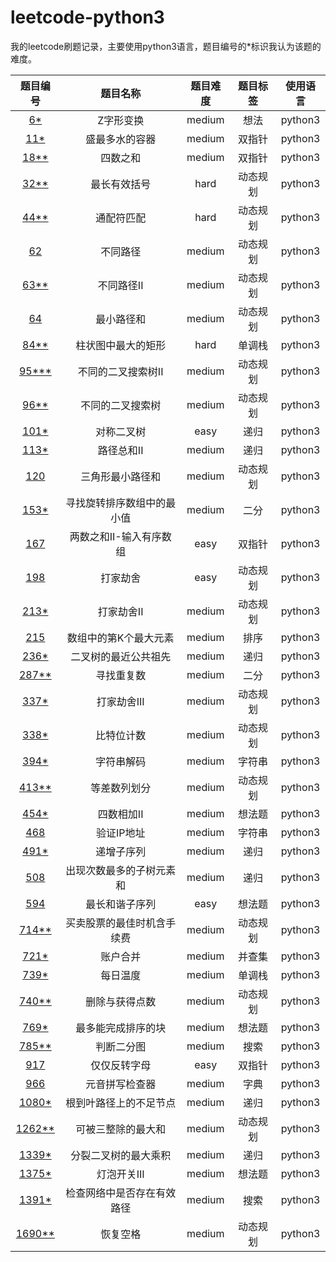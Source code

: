 # leetcode-python3
我的leetcode刷题记录，主要使用python3语言，题目编号的*标识我认为该题的难度。

|题目编号|题目名称|题目难度|题目标签|使用语言|
|:-:|:-:|:-:|:-:|:-:|
|[6*](idea/6_Z字形变换.md)|Z字形变换|medium|想法|python3|
|[11*](LR/11_盛最多水的容器.md)|盛最多水的容器|medium|双指针|python3|
|[18**](LR/18_四数之和.md)|四数之和|medium|双指针|python3|
|[32**](hard/32_最长有效括号.md)|最长有效括号|hard|动态规划|python3|
|[44**](hard/44_通配符匹配.md)|通配符匹配|hard|动态规划|python3|
|[62](dp/62_不同路径.md)|不同路径|medium|动态规划|python3|
|[63**](dp/63_不同路径II.md)|不同路径II|medium|动态规划|python3|
|[64](dp/64_最小路径和.md)|最小路径和|medium|动态规划|python3|
|[84**](hard/84_柱状图中最大的矩形.md)|柱状图中最大的矩形|hard|单调栈|python3|
|[95***](dp/95_不同的二叉搜索树II.md)|不同的二叉搜索树II|medium|动态规划|python3|
|[96**](dp/96_不同的二叉搜索树.md)|不同的二叉搜索树|medium|动态规划|python3|
|[101*](recursive/101_对称二叉树.md)|对称二叉树|easy|递归|python3|
|[113*](recursive/113_路径总和II.md)|路径总和II|medium|递归|python3|
|[120](dp/120_三角形最小路径和.md)|三角形最小路径和|medium|动态规划|python3|
|[153*](half/153_寻找旋转排序数组中的最小值.md)|寻找旋转排序数组中的最小值|medium|二分|python3|
|[167](LR/167_两数之和II-输入有序数组.md)|两数之和II-输入有序数组|easy|双指针|python3|
|[198](dp/198_打家劫舍.md)|打家劫舍|easy|动态规划|python3|
|[213*](dp/213_打家劫舍II.md)|打家劫舍II|medium|动态规划|python3|
|[215](sort/215_数组中的第K个最大元素.md)|数组中的第K个最大元素|medium|排序|python3|
|[236*](recursive/236_二叉树的最近公共祖先.md)|二叉树的最近公共祖先|medium|递归|python3|
|[287**](half/287_寻找重复数.md)|寻找重复数|medium|二分|python3|
|[337*](dp/337_打家劫舍III.md)|打家劫舍III|medium|动态规划|python3|
|[338*](dp/338_比特位计数.md)|比特位计数|medium|动态规划|python3|
|[394*](str/394_字符串解码.md)|字符串解码|medium|字符串|python3|
|[413**](dp/413_等差数列划分.md)|等差数列划分|medium|动态规划|python3|
|[454*](idea/454_四数相加II.md)|四数相加II|medium|想法题|python3|
|[468](str/468_验证IP地址.md)|验证IP地址|medium|字符串|python3|
|[491*](recursive/491_递增子序列.md)|递增子序列|medium|递归|python3|
|[508](recursive/508_出现次数最多的子树元素和.md)|出现次数最多的子树元素和|medium|递归|python3|
|[594](idea/594_最长和谐子序列.md)|最长和谐子序列|easy|想法题|python3|
|[714**](dp/714_买卖股票的最佳时机含手续费.md)|买卖股票的最佳时机含手续费|medium|动态规划|python3|
|[721*](dsu/721_账户合并.md)|账户合并|medium|并查集|python3|
|[739*](idea/739_每日温度.md)|每日温度|medium|单调栈|python3|
|[740**](dp/740_删除与获得点数.md)|删除与获得点数|medium|动态规划|python3|
|[769*](idea/769_最多能完成排序的块.md)|最多能完成排序的块|medium|想法题|python3|
|[785**](search/785_判断二分图.md)|判断二分图|medium|搜索|python3|
|[917](LR/917_仅仅反转字母.md)|仅仅反转字母|easy|双指针|python3|
|[966](dict/966_元音拼写检查器.md)|元音拼写检查器|medium|字典|python3|
|[1080*](recursive/1080_根到叶路径上的不足节点.md)|根到叶路径上的不足节点|medium|递归|python3|
|[1262**](dp/1262_可被三整除的最大和.md)|可被三整除的最大和|medium|动态规划|python3|
|[1339*](recursive/1339_分裂二叉树的最大乘积.md)|分裂二叉树的最大乘积|medium|递归|python3|
|[1375*](idea/1375_灯泡开关III.md)|灯泡开关III|medium|想法题|python3|
|[1391*](search/1391_检查网络中是否存在有效路径.md)|检查网络中是否存在有效路径|medium|搜索|python3|
|[1690**](dp/1690_恢复空格.md)|恢复空格|medium|动态规划|python3|
